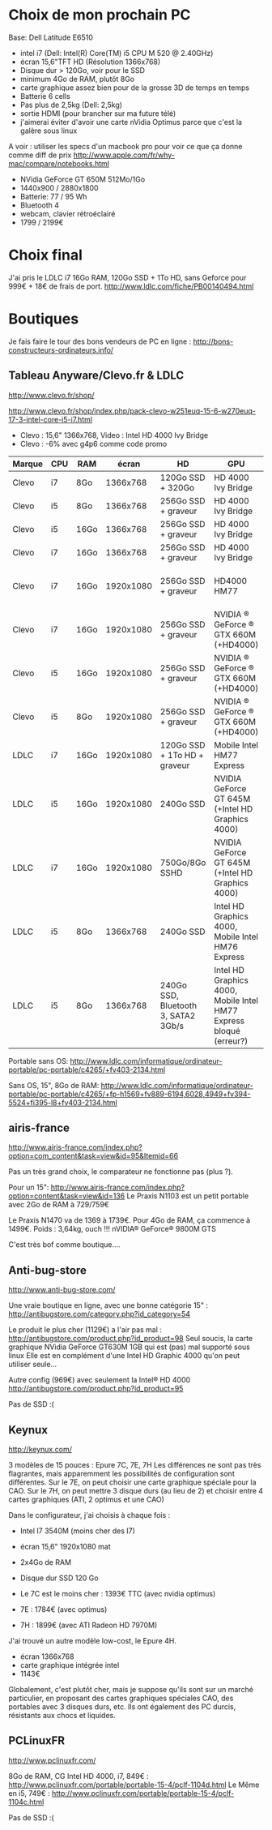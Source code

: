 Choix de mon prochain PC
=========================

Base: Dell Latitude E6510

* intel i7 (Dell: Intel(R) Core(TM) i5 CPU M 520  @ 2.40GHz)
* écran 15,6"TFT HD (Résolution 1366x768)
* Disque dur > 120Go, voir pour le SSD
* minimum 4Go de RAM, plutôt 8Go
* carte graphique assez bien pour de la grosse 3D de temps en temps
* Batterie 6 cells
* Pas plus de 2,5kg (Dell: 2,5kg)
* sortie HDMI (pour brancher sur ma future télé)
* j'aimerai éviter d'avoir une carte nVidia Optimus parce que c'est la galère sous linux

A voir : utiliser les specs d'un macbook pro pour voir ce que ça donne comme diff de prix
http://www.apple.com/fr/why-mac/compare/notebooks.html
* NVidia GeForce GT 650M 512Mo/1Go
* 1440x900 / 2880x1800
* Batterie: 77 / 95 Wh
* Bluetooth 4
* webcam, clavier rétroéclairé
* 1799 / 2199€

Choix final
===========

J'ai pris le LDLC i7 16Go RAM, 120Go SSD + 1To HD, sans Geforce pour 999€ + 18€ de frais de port.
http://www.ldlc.com/fiche/PB00140494.html

Boutiques
===========

Je fais faire le tour des bons vendeurs de PC en ligne :
http://bons-constructeurs-ordinateurs.info/

Tableau Anyware/Clevo.fr & LDLC
-------------
http://www.clevo.fr/shop/

http://www.clevo.fr/shop/index.php/pack-clevo-w251euq-15-6-w270euq-17-3-intel-core-i5-i7.html

* Clevo : 15,6" 1366x768, Video : Intel HD 4000 Ivy Bridge
* Clevo : -6% avec g4p6 comme code promo

| Marque | CPU | RAM | écran | HD | GPU | prix | lien |
| ------ | --- | --- | -------- |--- | --- | ---- | ---- |
| Clevo  | i7 | 8Go | 1366x768 | 120Go SSD + 320Go  | HD 4000 Ivy Bridge | 910*0.94=855 | |
| Clevo  | i5 | 8Go | 1366x768 | 256Go SSD + graveur| HD 4000 Ivy Bridge | 857*0.94=805 | |
| Clevo  | i5 | 16Go| 1366x768 | 256Go SSD + graveur| HD 4000 Ivy Bridge | 927*0.94= | |
| Clevo  | i7 | 16Go| 1366x768 | 256Go SSD + graveur| HD 4000 Ivy Bridge | 977*0.94= | |
| Clevo  | i7 | 16Go| 1920x1080| 256Go SSD + graveur| HD4000 HM77 | 1284*0.94=1206 | [lien](http://www.pcw.fr/shop/index.php/clevo-sur-mesure-w550eu-sur-mesure.html lien) |
| Clevo  | i7 | 16Go| 1920x1080| 256Go SSD + graveur| NVIDIA ® GeForce ® GTX 660M (+HD4000) | 1311*0.94=1232 | [lien](http://www.pcw.fr/shop/index.php/clevo-pack-w350-i5-6-750.html)| 
| Clevo  | i5 | 16Go| 1920x1080| 256Go SSD + graveur| NVIDIA ® GeForce ® GTX 660M (+HD4000) | 1271*0.94=1194 | [lien](http://www.pcw.fr/shop/index.php/clevo-pack-w350-i5-6-750.html)| 
| Clevo  | i5 |  8Go| 1920x1080| 256Go SSD + graveur| NVIDIA ® GeForce ® GTX 660M (+HD4000) | 1061*0.94=997  | [lien](http://www.pcw.fr/shop/index.php/clevo-pack-w350-i5-6-750.html)| 
| LDLC   | i7 | 16Go| 1920x1080| 120Go SSD + 1To HD + graveur | Mobile Intel HM77 Express | 999€ | [lien](http://www.ldlc.com/fiche/PB00140494.html)
| LDLC   | i5 | 16Go| 1920x1080|  240Go SSD|NVIDIA GeForce GT 645M (+Intel HD Graphics 4000)  | 989€ | [lien](http://www.ldlc.com/fiche/PB00141026.html) |
| LDLC   | i7 |  16Go| 1920x1080 | 750Go/8Go SSHD|NVIDIA GeForce GT 645M (+Intel HD Graphics 4000)|1069€ | [lien](http://www.ldlc.com/fiche/PB00141028.html) |
| LDLC   | i5 |  8Go | 1366x768  | 240Go SSD|Intel HD Graphics 4000, Mobile Intel HM76 Express |  689€ | [lien](http://www.ldlc.com/fiche/PB00130380.html) |
| LDLC   | i5 |  8Go | 1366x768  |  240Go SSD, Bluetooth 3, SATA2 3Gb/s |Intel HD Graphics 4000, Mobile Intel HM77 Express bloqué (erreur?) | 779€ | [lien](http://www.ldlc.com/fiche/PB00137427.html) |

Portable sans OS:
http://www.ldlc.com/informatique/ordinateur-portable/pc-portable/c4265/+fv403-2134.html

Sans OS, 15", 8Go de RAM:
http://www.ldlc.com/informatique/ordinateur-portable/pc-portable/c4265/+fp-h1569+fv889-6194,6028,4949+fv394-5524+fi395-l8+fv403-2134.html

airis-france
------------------

http://www.airis-france.com/index.php?option=com_content&task=view&id=95&Itemid=66

Pas un très grand choix, le comparateur ne fonctionne pas (plus ?).

Pour un 15": http://www.airis-france.com/index.php?option=content&task=view&id=136
Le Praxis N1103 est un petit portable avec 2Go de RAM à 729/759€

Le Praxis N1470 va de 1369 à 1739€.
Pour 4Go de RAM, ça commence à 1499€.
Poids : 3,64kg, ouch !!!
nVIDIA® GeForce® 9800M GTS

C'est très bof comme boutique....

Anti-bug-store
---------------

http://www.anti-bug-store.com/

Une vraie boutique en ligne, avec une bonne catégorie 15" :
http://antibugstore.com/category.php?id_category=54

Le produit le plus cher (1129€) a l'air pas mal :
http://antibugstore.com/product.php?id_product=98
Seul soucis, la carte graphique NVidia GeForce GT630M 1GB qui est (pas) mal supporté sous linux
Elle est en complément d'une Intel HD Graphic 4000 qu'on peut utiliser seule...

Autre config (969€) avec seulement la Intel® HD 4000
http://antibugstore.com/product.php?id_product=95

Pas de SSD :(

Keynux
-----------
http://keynux.com/

3 modèles de 15 pouces : Epure 7C, 7E, 7H
Les différences ne sont pas très flagrantes, mais apparemment les possibilités de configuration sont différentes.
Sur le 7E, on peut choisir une carte graphique spéciale pour la CAO.
Sur le 7H, on peut mettre 3 disque durs (au lieu de 2) et choisir entre 4 cartes graphiques (ATI, 2 optimus et une CAO)

Dans le configurateur, j'ai choisis à chaque fois :
* Intel I7 3540M (moins cher des I7)
* écran 15,6" 1920x1080 mat
* 2x4Go de RAM
* Disque dur SSD 120 Go

* Le 7C est le moins cher : 1393€ TTC (avec nvidia optimus)
* 7E : 1784€ (avec optimus)
* 7H : 1899€ (avec ATI Radeon HD 7970M)

J'ai trouvé un autre modèle low-cost, le Epure 4H.
* écran 1366x768
* carte graphique intégrée intel
* 1143€

Globalement, c'est plutôt cher, mais je suppose qu'ils sont sur un marché particulier, en proposant des cartes graphiques spéciales CAO, des portables avec 3 disques durs, etc.
Ils ont également des PC durcis, résistants aux chocs et liquides.


PCLinuxFR
-----------
http://www.pclinuxfr.com/

8Go de RAM, CG Intel HD 4000, i7, 849€ :
http://www.pclinuxfr.com/portable/portable-15-4/pclf-1104d.html
Le Même en i5, 749€ :
http://www.pclinuxfr.com/portable/portable-15-4/pclf-1104c.html

Pas de SSD :(
